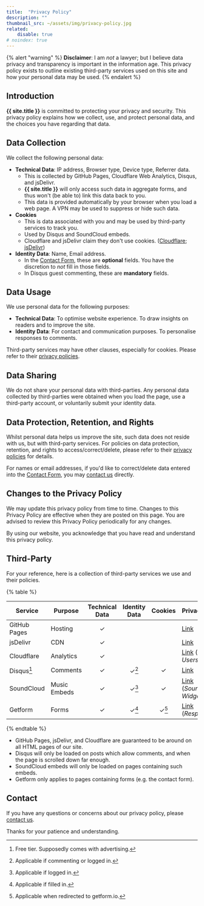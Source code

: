 ```yaml
---
title:  "Privacy Policy"
description: ""
thumbnail_src: ~/assets/img/privacy-policy.jpg
related:
    disable: true
# noindex: true
---
```


{% alert "warning" %}
**Disclaimer**: I am *not* a lawyer; but I believe data privacy and transparency is important in the information age. This privacy policy exists to outline existing third-party services used on this site and how your personal data may be used.
{% endalert %}

## Introduction

**{{ site.title }}** is committed to protecting your privacy and security. This privacy policy explains how we collect, use, and protect personal data, and the choices you have regarding that data.

## Data Collection

We collect the following personal data:

* **Technical Data**: IP address, Browser type, Device type, Referrer data.
	* This is collected by GitHub Pages, Cloudflare Web Analytics, Disqus, and jsDelivr.
	* **{{ site.title }}** will only access such data in aggregate forms, and thus won't (be able to) link this data back to you.
	* This data is provided automatically by your browser when you load a web page. A VPN may be used to suppress or hide such data.
* **Cookies**
	* This is data associated with you and may be used by third-party services to track you.
	* Used by Disqus and SoundCloud embeds.
	* Cloudflare and jsDelivr claim they don't use cookies. ([Cloudflare](https://www.cloudflare.com/web-analytics/#:~:text=Cloudflare%20Web%20Analytics%20does%20not,the%20purpose%20of%20displaying%20analytics.); [jsDelivr](https://www.jsdelivr.com/terms/privacy-policy-jsdelivr-net#:~:text=We%20do%20not%20use%20cookies))
* **Identity Data**: Name, Email address.
	* In the [Contact Form][contact-form], these are **optional** fields. You have the discretion to *not* fill in those fields.
	* In Disqus guest commenting, these are **mandatory** fields.

## Data Usage

We use personal data for the following purposes:

- **Technical Data**: To optimise website experience. To draw insights on readers and to improve the site.
- **Identity Data**: For contact and communication purposes. To personalise responses to comments.

Third-party services may have other clauses, especially for cookies. Please refer to their [privacy policies](#third-party).

## Data Sharing

We do not share your personal data with third-parties. Any personal data collected by third-parties were obtained when you load the page, use a third-party account, or voluntarily submit your identity data.

## Data Protection, Retention, and Rights

Whilst personal data helps us improve the site, such data does not reside with us, but with third-party services. For policies on data protection, retention, and rights to access/correct/delete, please refer to their [privacy policies](#third-party) for details.

For names or email addresses, if you'd like to correct/delete data entered into the [Contact Form][contact-form], you may [contact us][contact-form] directly.



## Changes to the Privacy Policy

We may update this privacy policy from time to time. Changes to this Privacy Policy are effective when they are posted on this page. You are advised to review this Privacy Policy periodically for any changes.

By using our website, you acknowledge that you have read and understand this privacy policy.

## Third-Party

For your reference, here is a collection of third-party services we use and their policies.

{% table %}

| Service         | Purpose      | Technical Data | Identity Data | Cookies | Privacy Policy                     |
|-----------------|--------------|:--------------:|:-------------:|:-------:|------------------------------------|
| GitHub Pages    | Hosting      |       ✓        |               |         | [Link][pghp]                       |
| jsDelivr        | CDN          |       ✓        |               |         | [Link][pjsd]                       |
| Cloudflare      | Analytics    |       ✓        |               |         | [Link][pclf] (*End Users*)         |
| Disqus[^disqus] | Comments     |       ✓        |    ✓[^dq1]    |    ✓    | [Link][pdqs]                       |
| SoundCloud      | Music Embeds |       ✓        |    ✓[^sc1]    |    ✓    | [Link][pscl] (*SoundCloud Widget*) |
| Getform         | Forms        |       ✓        |    ✓[^gf1]    | ✓[^gf2] | [Link][pgfm] (*Respondents*)       |

{% endtable %}

[pghp]: https://docs.github.com/en/pages/getting-started-with-github-pages/about-github-pages#data-collection
[pjsd]: https://www.jsdelivr.com/terms/privacy-policy-jsdelivr-net
[pclf]: https://www.cloudflare.com/privacypolicy
[pdqs]: https://help.disqus.com/en/articles/1717103-disqus-privacy-policy
[pscl]: https://soundcloud.com/pages/privacy
[pgfm]: https://getform.io/legal/privacy-policy

[^dq1]: Applicable if commenting or logged in.
[^sc1]: Applicable if logged in.
[^gf1]: Applicable if filled in.
[^gf2]: Applicable when redirected to getform.io.

- GitHub Pages, jsDelivr, and Cloudflare are guaranteed to be around on all HTML pages of our site.
- Disqus will only be loaded on posts which allow comments, and when the page is scrolled down far enough.
- SoundCloud embeds will only be loaded on pages containing such embeds.
- Getform only applies to pages containing forms (e.g. the contact form).

[^disqus]: Free tier. Supposedly comes with advertising.

## Contact

If you have any questions or concerns about our privacy policy, please [contact us][contact-form].

Thanks for your patience and understanding.


[contact-form]: /#contact
